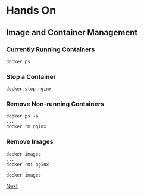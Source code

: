 # Hands On
## Image and Container Management 

### Currently Running Containers
`docker ps` 
### Stop a Container 
`docker stop nginx`

### Remove Non-running Containers
```
docker ps -a 
...
docker rm nginx
```

### Remove Images 
```
docker images
...
docker rmi nginx
...
docker images
```

[Next](exercise.md)
